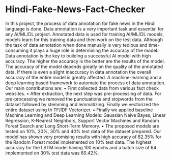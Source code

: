 # Hindi-Fake-News-Fact-Checker
In this project, the process of data annotation for fake news in the Hindi language is done. Data
annotation is a very important task and essential for any AI/ML/DL project. Annotated data is used for
training AI/ML/DL models, models learn for this training data and then work on the test data. Although
the task of data annotation when done manually is very tedious and time-consuming it plays a huge role
in determining the accuracy of the model. Data annotation is the key to building a successful AI model
with high accuracy. The higher the accuracy is the better are the results of the model. The accuracy of
the model depends greatly on the quality of the annotated data. If there is even a slight inaccuracy in data
annotation the overall accuracy of the entire model is greatly affected.
A machine-learning and a deep learning based framework to automate the process of data annotation. Our main contributions are:
• First collected data from various fact check websites.
• After extraction, the next step was pre-processing of data. For pre-processing we removed the punctuations and stopwords from the dataset followed by stemming and lemmatizing. Finally we vectorized
the entire dataset using th TF/IDF Vectorizer.
• Finally we applied baseline Machine Learning and Deep Learning Models: Gaussian Naive Bayes,
Linear Regression, K-Nearest Neighbors, Support Vector Machines and Random Forest Search and
Long Short-Term Memory.
• The proposed models are tested on 10%, 20%, 30% and 40% test data of the dataset prepared.
Our model has shown very promising results with high accuracy of 82.35% for the Random Forest model
implemented on 10% test data. The highest accuracy for the LSTM model having 100 epochs and a batch
size of 64 implemented on 30% test data was 60.42%. 
